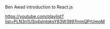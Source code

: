 Ben Awad introduction to React.js

https://youtube.com/playlist?list=PLN3n1USn4xlntqksY83W3997mmQPrUmqM